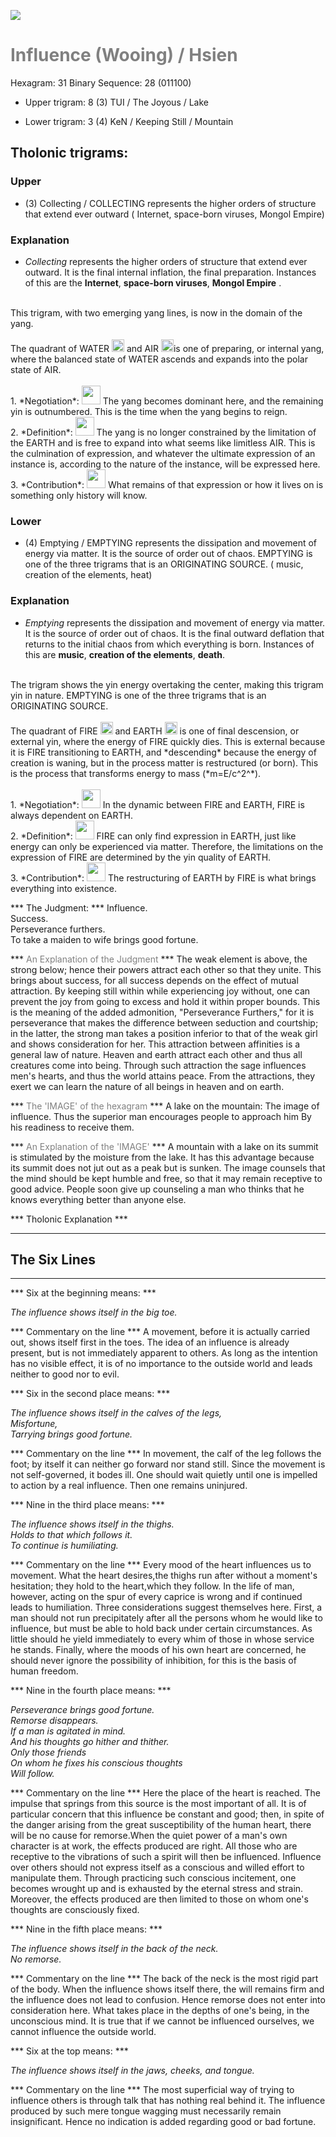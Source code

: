 

![](/assets/hexagram31.png)

# <span style="color:gray">Influence (Wooing) /  Hsien </span>
Hexagram: 31
Binary Sequence: 28 (011100)

* Upper trigram: 8 (3) TUI / The Joyous / Lake

* Lower trigram: 3 (4) KeN / Keeping Still / Mountain

## <span style="brown:gray">Tholonic trigrams: </span>

### <span style="brown:gray">Upper </span>

* (3) Collecting / COLLECTING represents the higher orders of structure that extend ever outward ( Internet, space-born viruses, Mongol Empire)

### <span style="brown:gray">Explanation</span>

* *Collecting* represents the higher orders of structure that extend ever outward. It is the final internal inflation, the final preparation.  Instances of this are the **Internet**, **space-born viruses**, **Mongol Empire** .<br/>
<br/>
This trigram, with two emerging yang lines, is now in the domain of the yang.<br/>
<br/>
The quadrant of WATER <img src="../Images/bc/trigram-b01.png" style="width:20px"/> and AIR <img src="../Images/bc/trigram-b07.png" style="width:20px"/>is one of preparing, or internal yang, where the balanced state of WATER ascends and expands into the polar state of AIR.<br/>
<br/>
1. *Negotiation*: <img src="../Images/bc/yang.png" style="width:30px"/> The yang becomes dominant here, and the remaining yin is outnumbered. This is the time when the yang begins to reign.<br/>
2. *Definition*: <img src="../Images/bc/yang.png" style="width:30px"/> The yang is no longer constrained by the limitation of the EARTH and is free to expand into what seems like limitless AIR.  This is the culmination of expression, and whatever the ultimate expression of an instance is, according to the nature of the instance, will be expressed here. <br/>
3. *Contribution*: <img src="../Images/bc/yin.png" style="width:30px"/> What remains of that expression or how it lives on is something only history will know.

### <span style="brown:gray">Lower </span>

* (4) Emptying / EMPTYING represents the dissipation and movement of energy via matter. It is the source of order out of chaos. EMPTYING is one of the three trigrams that is an ORIGINATING SOURCE. ( music, creation of the elements, heat)

### <span style="brown:gray">Explanation</span>

* *Emptying* represents the dissipation and movement of energy via matter. It is the source of order out of chaos. It is the final outward deflation that returns to the initial chaos from which everything is born. Instances of this are **music**, **creation of the elements**, **death**.<br/>
<br/>
The trigram shows the yin energy overtaking the center, making this trigram yin in nature. EMPTYING is one of the three trigrams that is an ORIGINATING SOURCE.<br/>
<br/>
The quadrant of FIRE <img src="../Images/bc/trigram-b05.png" style="width:20px"/> and EARTH <img src="../Images/bc/trigram-b00.png" style="width:20px"/> is one of final descension, or external yin, where the energy of FIRE quickly dies. This is external because it is FIRE transitioning to EARTH, and *descending* because the energy of creation is waning, but in the process matter is restructured (or born). This is the process that transforms energy to mass (*m=E/c^2^*).<br/>
<br/>
1. *Negotiation*: <img src="../Images/bc/yin.png" style="width:30px"/> In the dynamic between FIRE and EARTH, FIRE is always dependent on EARTH.<br/>
2. *Definition*: <img src="../Images/bc/yin.png" style="width:30px"/> FIRE can only find expression in EARTH, just like energy can only be experienced via matter. Therefore, the limitations on the expression of FIRE are determined by the yin quality of EARTH.<br/>
3. *Contribution*: <img src="../Images/bc/yang.png" style="width:30px"/> The restructuring of EARTH by FIRE is what brings everything into existence.



*** The Judgment: ***
Influence.<br/>
Success.<br/>
Perseverance furthers.<br/>
To take a maiden to wife brings good fortune.


*** <span style="color:gray">An Explanation of the Judgment</span> ***
The weak element is above, the strong below; hence their powers attract each other so that they unite. This brings about success, for all success depends on the effect of mutual attraction. By keeping still within while experiencing joy without, one can prevent the joy from going to excess and hold it within proper bounds. This is the meaning of the added admonition, "Perseverance Furthers," for it is perseverance that makes the difference between seduction and courtship; in the latter, the strong man takes a position inferior to that of the weak girl and shows consideration for her. This attraction between affinities is a general law of nature. Heaven and earth attract each other and thus all creatures come into being. Through such attraction the sage influences men's hearts, and thus the world attains peace. From the attractions, they exert we can learn the nature of all beings in heaven and on earth.

*** <span style="color:gray">The 'IMAGE' of the hexagram</span> ***
A lake on the mountain: The image of influence. Thus the superior man encourages people to approach him By his readiness to receive them.

*** <span style="color:gray">An Explanation of the 'IMAGE'</span> ***
A mountain with a lake on its summit is stimulated by the moisture from the lake. It has this advantage because its summit does not jut out as a peak but is sunken. The image counsels that the mind should be kept humble and free, so that it may remain receptive to good advice. People soon give up counseling a man who thinks that he knows everything better than anyone else.

*** <span style="brown:gray">Tholonic Explanation </span> ***





---
## The Six Lines ##
---
*** Six at the beginning means: ***

_The influence shows itself in the big toe._

*** Commentary on the line ***
A movement, before it is actually carried out, shows itself first in the toes. The idea of an influence is already present, but is not immediately apparent to others. As long as the intention has no visible effect, it is of no importance to the outside world and leads neither to good nor to evil.

*** Six in the second place means: ***

_The influence shows itself in the calves of the legs,<br/>
Misfortune,<br/>
Tarrying brings good fortune._

*** Commentary on the line ***
In movement, the calf of the leg follows the foot; by itself it can neither go forward nor stand still. Since the movement is not self-governed, it bodes ill. One should wait quietly until one is impelled to action by a real influence. Then one remains uninjured.

*** Nine in the third place means: ***

_The influence shows itself in the thighs.<br/>
Holds to that which follows it.<br/>
To continue is humiliating._

*** Commentary on the line ***
Every mood of the heart influences us to movement. What the heart desires,the thighs run after without a moment's hesitation; they hold to the heart,which they follow. In the life of man, however, acting on the spur of every caprice is wrong and if continued leads to humiliation. Three considerations suggest themselves here. First, a man should not run precipitately after all the persons whom he would like to influence, but must be able to hold back under certain circumstances. As little should he yield immediately to every whim of those in whose service he stands. Finally, where the moods of his own heart are concerned, he should never ignore the possibility of inhibition, for this is the basis of human freedom.

*** Nine in the fourth place means: ***

_Perseverance brings good fortune.<br/>
Remorse disappears.<br/>
If a man is agitated in mind.<br/>
And his thoughts go hither and thither.<br/>
Only those friends<br/>
On whom he fixes his conscious thoughts<br/>
Will follow._

*** Commentary on the line ***
Here the place of the heart is reached. The impulse that springs from this source is the most important of all. It is of particular concern that this influence be constant and good; then, in spite of the danger arising from the great susceptibility of the human heart, there will be no cause for remorse.When the quiet power of a man's own character is at work, the effects produced are right. All those who are receptive to the vibrations of such a spirit will then be influenced. Influence over others should not express itself as a conscious and willed effort to manipulate them. Through practicing such conscious incitement, one becomes wrought up and is exhausted by the eternal stress and strain. Moreover, the effects produced are then limited to those on whom one's thoughts are consciously fixed.

*** Nine in the fifth place means: ***

_The influence shows itself in the back of the neck.<br/>
No remorse._

*** Commentary on the line ***
The back of the neck is the most rigid part of the body. When the influence shows itself there, the will remains firm and the influence does not lead to confusion. Hence remorse does not enter into consideration here. What takes place in the depths of one's being, in the unconscious mind. It is true that if we cannot be influenced ourselves, we cannot influence the outside world.

*** Six at the top means: ***

_The influence shows itself in the jaws, cheeks, and tongue._

*** Commentary on the line ***
The most superficial way of trying to influence others is through talk that has nothing real behind it. The influence produced by such mere tongue wagging must necessarily remain insignificant. Hence no indication is added regarding good or bad fortune.

